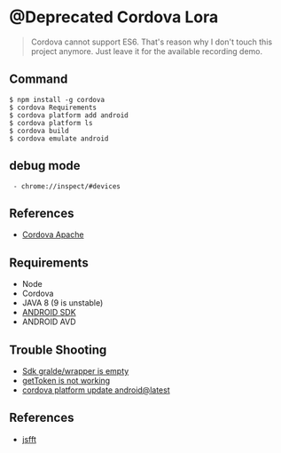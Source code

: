 # @Deprecated Cordova Lora

> Cordova cannot support ES6. That's reason why I don't touch this project anymore. Just leave it for the available recording demo.

## Command
```
$ npm install -g cordova
$ cordova Requirements
$ cordova platform add android
$ cordova platform ls
$ cordova build
$ cordova emulate android
```


## debug mode
```
 - chrome://inspect/#devices
```


## References
- [Cordova Apache](https://cordova.apache.org/docs/en/latest/guide/cli/)

## Requirements
- Node
- Cordova
- JAVA 8 (9 is unstable)
- [ANDROID SDK](https://developer.android.com/studio/index.html#downloads)
- ANDROID AVD

## Trouble Shooting
- [Sdk gralde/wrapper is empty](http://stackoverflow.com/questions/42613882/error-could-not-find-gradle-wrapper-within-android-sdk-might-need-to-update-yo)
- [getToken is not working](https://github.com/fechanique/cordova-plugin-fcm/issues/239)
- [cordova platform update android@latest](https://github.com/woosungchu/cordova-practice#)

## References
- [jsfft](https://github.com/dntj/jsfft)
